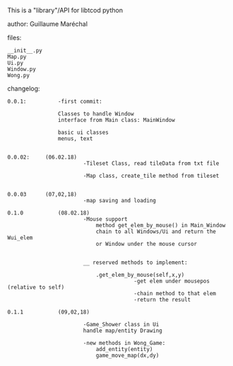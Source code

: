 This is a "library"/API for libtcod python


author: Guillaume Maréchal




files:

	__init__.py
	Map.py
	Ui.py
	Window.py
	Wong.py





changelog:



	0.0.1:			-first commit:

					Classes to handle Window
					interface from Main class: MainWindow

					basic ui classes
					menus, text


	0.0.02:		(06.02.18)
							-Tileset Class, read tileData from txt file

							-Map class, create_tile method from tileset


	0.0.03		(07,02,18)
							-map saving and loading

	0.1.0			(08.02.18)
							-Mouse support
								method get_elem_by_mouse() in Main_Window
								chain to all Windows/Ui and return the Wui_elem
								or Window under the mouse cursor


							__ reserved methods to implement:

								.get_elem_by_mouse(self,x,y)
											-get elem under mousepos (relative to self)
											-chain method to that elem
											-return the result

	0.1.1			(09,02,18)

							-Game_Shower class in Ui
							handle map/entity Drawing

							-new methods in Wong_Game:
								add_entity(entity)
								game_move_map(dx,dy)
